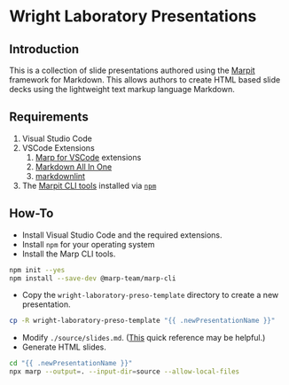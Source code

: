 # Wright Laboratory Presentations

## Introduction

This is a collection of slide presentations authored using the [Marpit](https://marpit.marp.app/) framework for Markdown.
This allows authors to create HTML based slide decks using the lightweight text markup language Markdown.

## Requirements

1. Visual Studio Code
2. VSCode Extensions
   1. [Marp for VSCode](https://marketplace.visualstudio.com/items?itemName=marp-team.marp-vscode) extensions
   2. [Markdown All In One](https://marketplace.visualstudio.com/items?itemName=yzhang.markdown-all-in-one)
   3. [markdownlint](https://marketplace.visualstudio.com/items?itemName=DavidAnson.vscode-markdownlint)
3. The [Marpit CLI tools](https://github.com/marp-team/marp-cli) installed via [`npm`](https://www.npmjs.com/)

## How-To

* Install Visual Studio Code and the required extensions.
* Install `npm` for your operating system
* Install the Marp CLI tools.

```bash
npm init --yes
npm install --save-dev @marp-team/marp-cli
```

* Copy the `wright-laboratory-preso-template` directory to create a new presentation.

```bash
cp -R wright-laboratory-preso-template "{{ .newPresentationName }}"
```

* Modify `./source/slides.md`. ([This](https://www.hashbangcode.com/article/creating-presentations-markdown-marp#:~:text=Assuming%20you%20have%20npm%20installed%20you%20can%20initialise,npm%20init%20--yes%20%24%20npm%20install%20--save-dev%20%40marp-team%2Fmarp-cli) quick reference may be helpful.)
* Generate HTML slides.

```bash
cd "{{ .newPresentationName }}"
npx marp --output=. --input-dir=source --allow-local-files
```
